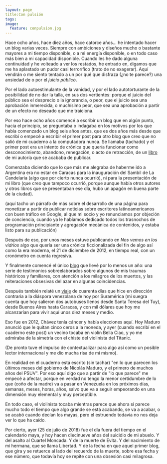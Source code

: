 ```yaml
---
layout: page
title:Con pulsión
tags:
image:
  feature: conpulsion.jpg
---
```

Hace ocho años, hace diez años, hace catorce años… he intentado hacer un blog varias veces. Siempre con ambiciones y diseños mucho o bastante mayores a mi tiempo disponible, o a mi energía disponible, o en todo caso más bien a mi capacidad disponible. Cuando les he dado alguna continuidad y he volteado a ver los restados, he entrado en, digamos que me ha aplastado un pudor casi terrorífico (trato de no exagerar). Aquí vendrán o me siento tentado a un por qué que disfraza (¿no te parece?) una ansiedad de o por el *juicio público*.

Por el lado autoestimulante de la vanidad, y por el lado autotorturante de la posibilidad de no dar la talla, en sus dos vertientes: porque el juicio del público sea el desprecio o la ignorancia, o peor, que el juicio sea una aprobación inmerecida, o muchísimo peor, que sea una aprobación a partir de un efecto no deseado que me traiciona.

Por eso hace ocho años comencé a escribir un blog que en algún punto, hacia el principio, se preguntaba o indagaba en los motivos por los que había comenzado un blog seis años antes, que es dos años más desde que escribí o empecé a escribir el primer post para otro blog que creo que no salió de mi cuaderno a la computadora nunca. Se llamaba (tachado) y el primer post era un intento de crónica que quería funcionar como desconocimiento, abandono, renegación, o acto de retracción, de un [libro](https://www.goodreads.com/book/show/22908455-rosa-la-pi-ata) de mi autoría que se acababa de publicar.

Comenzaba diciendo que lo que más me alegraba de haberme ido a Argentina era no estar en Caracas para la inauguración del Sambil de La Candelaria (algo que por cierto nunca ocurrió), ni para la presentación de mi libro (que creo que tampoco ocurrió, porque aunque había otros autores y otros libros que se presentaban ese día, hubo un apagón en buena parte de la ciudad).

(aquí tacho un párrafo de más sobre el desarrollo de una página para monetizar a partir de publicar noticias sobre escritores latinoamericanos con buen tráfico en Google, al que mi socio y yo renunciamos por objeción de conciencia, cuando ya le habíamos dedicado todos los trasnochos de programación principiante y agregación mecánica de contenidos, y estaba listo para su publicación)

Después de eso, por unos meses estuve publicando en *Nos vemos en los vidrios* algo que quería ser una crónica ficcionalizada del fin de algo así como la era moderna, el 21 de diciembre de 2012, en tiempo real, con un cronómetro en cuenta regresiva.

Y finalmente comencé el único [blog](http://la-26.blogspot.com) que llevé por lo menos un año: una serie de testimonios sobreelaborados sobre algunos de mis traumas históricos y familiares, con atención a los milagros de los muertos, y las reiteraciones obsesivas del azar en algunas coincidencias.

Después también relaté un [viaje](http://unhuevonmasquelohace.blogspot.com/?zx=e8b58cb8e960daf6) de cuarenta días que hice en dirección contraria a la diáspora venezolana de hoy por Suramérica (mi suegra cuenta que hoy salieron dos autobuses llenos desde Santa Teresa del Tuy), desde Buenos Aires hasta Caracas, y con mil dólares que hoy me alcanzarían para vivir aquí unos diez meses y medio.

Eso fue en 2012, Chávez tenía cáncer y había elecciones aquí. Hoy Maduro anunció que le quitan cinco ceros a la moneda, y ayer (cuando escribí en el cuaderno este post) un vecino tocaba en violín Bella Ciao, y yo me admiraba de la simetría con el chiste del violinista del Titanic.

(De pronto tuve el impulso de contextualizar para algo así como un posible lector internacional y me dio mucha risa de mí mismo).

En realidad en el cuaderno está escrito (sin tachar) "en lo que parecen los últimos meses del gobierno de Nicolás Maduro, y el primero de muchos años del PSUV". Por eso aquí digo que a partir de "lo que parece" me empecé a afectar, porque en verdad no tengo la menor certidumbre de lo que (coño de la madre) va a pasar en Venezuela en los próximos días, semanas, meses, horas, años, salvo que va a seguir empeorando en una dimensión muy elemental y muy perceptible.

En todo caso, el violinista tocaba mientras parece que ahora sí parece mucho todo el tiempo que algo grande se está acabando, se va a acabar, o se acabó cuando decían los mayas, pero el estruendo todavía no nos deja ver lo que ha caído.

Por cierto, ayer (25 de julio de 2018) fue el día fuera del tiempo en el calendario maya, y hoy hacen diecinueve años del suicidio de mi abuelo. Y del asalto al Cuartel Moncada. Y de la muerte de Evita. Y del nacimiento de mi hermana, que se llama Libertad. Y de la fecha en que aquel primer blog, que gira y se retuerce al lado del recuerdo de la muerte, sobre esa fecha y ese número, que todavía hoy se repite con una obsesión casi milagrosa.

